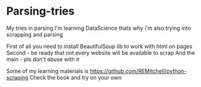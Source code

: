 # Parsing-tries
My tries in parsing
I'm learning DataScience thats why i'm also trying into scrapping and parsing

First of all you need to install BeautifulSoup lib to work with html on pages
Second - be ready that not every website will be available to scrap
And the main - pls don't abuse with it 


Some of my learning materials is https://github.com/REMitchell/python-scraping  Check the book and try on your own
